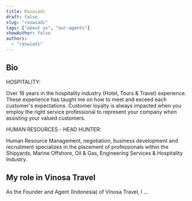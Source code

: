 ```yaml
---
title: Raswiadi
draft: false
slug: "raswiadi"
tags: ["about us", "our-agents"]
showAuthor: false
authors:
  - "raswiadi"
---
```


## Bio

HOSPITALITY: 

Over 18 years in the hospitality industry (Hotel, Tours & Travel) experience. These experience has taught me on how to meet and exceed each customer's expectations. 
Customer loyalty is always impacted when you employ the right service professional to represent your company when assisting your valued customers.

HUMAN RESOURCES - HEAD HUNTER: 

Human Resource Management, negotiation, business development and recruitment specializes in the placement of professionals within the Shipyards, Marine Offshore, Oil & Gas, Engineering Services & Hospitality Industry.

## My role in Vinosa Travel

As the Founder and Agent (Indonesia) of Vinosa Travel, I ...















